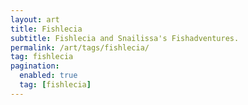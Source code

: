 ```yaml
---
layout: art
title: Fishlecia
subtitle: Fishlecia and Snailissa's Fishadventures.
permalink: /art/tags/fishlecia/
tag: fishlecia
pagination:
  enabled: true
  tag: [fishlecia]
---
```

